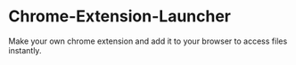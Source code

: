 # Chrome-Extension-Launcher

Make your own chrome extension and add it to your browser to access files instantly.
